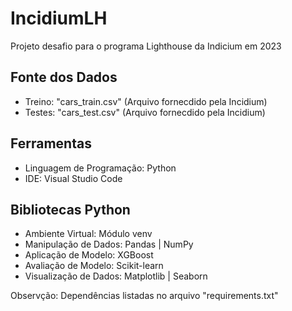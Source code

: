 # IncidiumLH
Projeto desafio para o programa Lighthouse da Indicium em 2023

## Fonte dos Dados
 - Treino: "cars_train.csv" (Arquivo fornecdido pela Incidium)
 - Testes: "cars_test.csv" (Arquivo fornecdido pela Incidium)

## Ferramentas
 - Linguagem de Programação: Python
 - IDE: Visual Studio Code

## Bibliotecas Python
- Ambiente Virtual: Módulo venv
- Manipulação de Dados: Pandas | NumPy
- Aplicação de Modelo: XGBoost
- Avaliação de Modelo: Scikit-learn 
- Visualização de Dados: Matplotlib | Seaborn

Observção: Dependências listadas no arquivo "requirements.txt"